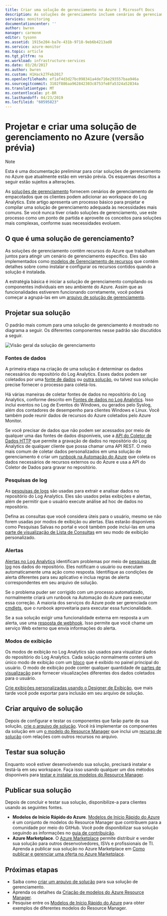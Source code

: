 ```yaml
---
title: Criar uma solução de gerenciamento no Azure | Microsoft Docs
description: As soluções de gerenciamento incluem cenários de gerenciamento de empacotados no Azure que os clientes podem adicionar ao espaço de trabalho do Log Analytics.  Este artigo fornece detalhes sobre como criar soluções de gerenciamento para usar em seu próprio ambiente ou disponibilizar para os clientes.
services: monitoring
documentationcenter: ''
author: bwren
manager: carmonm
editor: tysonn
ms.assetid: 1915e204-ba7e-431b-9718-9eb6b4213ad8
ms.service: azure-monitor
ms.topic: article
ms.tgt_pltfrm: na
ms.workload: infrastructure-services
ms.date: 03/20/2017
ms.author: bwren
ms.custom: H1Hack27Feb2017
ms.openlocfilehash: ef1af4d3d27bc098341a4de716e293557baa946a
ms.sourcegitcommit: 3102f886aa962842303c8753fe8fa5324a52834a
ms.translationtype: MT
ms.contentlocale: pt-BR
ms.lasthandoff: 04/23/2019
ms.locfileid: "60595823"
---
```

# <a name="design-and-build-a-management-solution-in-azure-preview"></a>Projetar e criar uma solução de gerenciamento no Azure (versão prévia)
> [!NOTE]
> Esta é uma documentação preliminar para criar soluções de gerenciamento no Azure que atualmente estão em versão prévia. Os esquemas descritos a seguir estão sujeitos a alterações.

As [soluções de gerenciamento]( solutions.md) fornecem cenários de gerenciamento de empacotados que os clientes podem adicionar ao workspace do Log Analytics.  Este artigo apresenta um processo básico para projetar e compilar uma solução de gerenciamento adequada às necessidades mais comuns.  Se você nunca tiver criado soluções de gerenciamento, use este processo como um ponto de partida e aproveite os conceitos para soluções mais complexas, conforme suas necessidades evoluem.

## <a name="what-is-a-management-solution"></a>O que é uma solução de gerenciamento?

As soluções de gerenciamento contêm recursos do Azure que trabalham juntos para atingir um cenário de gerenciamento específico.  Eles são implementados como [modelos de Gerenciamento de recursos](../../azure-resource-manager/resource-manager-quickstart-create-templates-use-the-portal.md) que contém detalhes sobre como instalar e configurar os recursos contidos quando a solução é instalada.

A estratégia básica é iniciar a solução de gerenciamento compilando os componentes individuais em seu ambiente do Azure.  Assim que as funcionalidades estiverem funcionando corretamente, você poderá começar a agrupá-las em um [arquivo de solução de gerenciamento]( solutions-solution-file.md). 


## <a name="design-your-solution"></a>Projetar sua solução
O padrão mais comum para uma solução de gerenciamento é mostrado no diagrama a seguir.  Os diferentes componentes nesse padrão são discutidos a seguir.

![Visão geral da solução de gerenciamento](media/solutions-creating/solution-overview.png)


### <a name="data-sources"></a>Fontes de dados
A primeira etapa na criação de uma solução é determinar os dados necessários do repositório do Log Analytics.  Esses dados podem ser coletados por uma [fonte de dados](../../azure-monitor/platform/agent-data-sources.md) ou [outra solução]( solutions.md), ou talvez sua solução precise fornecer o processo para coletá-los.

Há várias maneiras de coletar fontes de dados no repositório do Log Analytics, conforme descrito em [Fontes de dados no Log Analytics](../../azure-monitor/platform/agent-data-sources.md).  Isso inclui eventos no Log de Eventos do Windows, ou gerados pelo Syslog, além dos contadores de desempenho para clientes Windows e Linux.  Você também pode reunir dados de recursos do Azure coletados pelo Azure Monitor.  

Se você precisar de dados que não podem ser acessados por meio de qualquer uma das fontes de dados disponíveis, use a [API do Coletor de Dados HTTP](../../azure-monitor/platform/data-collector-api.md) que permite a gravação de dados no repositório do Log Analytics de qualquer cliente que possa chamar uma API REST.  O meio mais comum de coletar dados personalizados em uma solução de gerenciamento é criar um [runbook na Automação do Azure](../../automation/automation-runbook-types.md) que coleta os dados necessários de recursos externos ou do Azure e usa a API do Coletor de Dados para gravar no repositório.  

### <a name="log-searches"></a>Pesquisas de log
As [pesquisas de logs](../../azure-monitor/log-query/log-query-overview.md) são usadas para extrair e analisar dados no repositório do Log Analytics.  Eles são usados pelas exibições e alertas, além de permitir que o usuário execute análise ad hoc de dados no repositório.  

Defina as consultas que você considera úteis para o usuário, mesmo se não forem usadas por modos de exibição ou alertas.  Elas estarão disponíveis como Pesquisas Salvas no portal e você também pode incluí-las em uma [parte de visualização de Lista de Consultas](../../azure-monitor/platform/view-designer-parts.md#list-of-queries-part) em seu modo de exibição personalizado.

### <a name="alerts"></a>Alertas
[Alertas no Log Analytics](../../azure-monitor/platform/alerts-overview.md) identificam problemas por meio de [pesquisas de log](#log-searches) nos dados do repositório.  Eles notificam o usuário ou executam automaticamente uma ação como resposta. Identifique as condições de alerta diferentes para seu aplicativo e inclua regras de alerta correspondentes em seu arquivo de solução.

Se o problema puder ser corrigido com um processo automatizado, normalmente criará um runbook na Automação do Azure para executar essa correção.  A maioria dos serviços do Azure pode ser gerenciada com [cmdlets](/powershell/azure/overview), que o runbook aproveitaria para executar essa funcionalidade.

Se a sua solução exigir uma funcionalidade externa em resposta a um alerta, use uma [resposta de webhook](../../azure-monitor/platform/alerts-metric.md).  Isso permite que você chame um serviço Web externo que envia informações do alerta.

### <a name="views"></a>Modos de exibição
Os modos de exibição no Log Analytics são usados para visualizar dados do repositório do Log Analytics.  Cada solução normalmente conterá um único modo de exibição com um [bloco](../../azure-monitor/platform/view-designer-tiles.md) que é exibido no painel principal do usuário.  O modo de exibição pode conter qualquer quantidade de [partes de visualização](../../azure-monitor/platform/view-designer-parts.md) para fornecer visualizações diferentes dos dados coletados para o usuário.

[Crie exibições personalizadas usando o Designer de Exibição](../../azure-monitor/platform/view-designer.md), que mais tarde você pode exportar para inclusão em seu arquivo de solução.  


## <a name="create-solution-file"></a>Criar arquivo de solução
Depois de configurar e testar os componentes que farão parte de sua solução, [crie o arquivo de solução]( solutions-solution-file.md).  Você irá implementar os componentes da solução em um [o modelo do Resource Manager](../../azure-resource-manager/resource-group-authoring-templates.md) que inclui um [recurso de solução]( solutions-solution-file.md#solution-resource) com relações com outros recursos no arquivo.  


## <a name="test-your-solution"></a>Testar sua solução
Enquanto você estiver desenvolvendo sua solução, precisará instalar e testá-la em seu workspace.  Faça isso usando qualquer um dos métodos disponíveis para [testar e instalar os modelos do Resource Manager](../../azure-resource-manager/resource-group-template-deploy.md).

## <a name="publish-your-solution"></a>Publicar sua solução
Depois de concluir e testar sua solução, disponibilize-a para clientes usando as seguintes fontes.

- **Modelos de Início Rápido do Azure**.  [Modelos de Início Rápido do Azure](https://azure.microsoft.com/resources/templates/) é um conjunto de modelos do Resource Manager que contribuem para a comunidade por meio do GitHub.  Você pode disponibilizar sua solução seguindo as informações no [guia de contribuição](https://github.com/Azure/azure-quickstart-templates/tree/master/1-CONTRIBUTION-GUIDE).
- **Azure Marketplace**.  O [Azure Marketplace](https://azuremarketplace.microsoft.com/marketplace/) permite distribuir e vender sua solução para outros desenvolvedores, ISVs e profissionais de TI.  Aprenda a publicar sua solução no Azure Marketplace em [Como publicar e gerenciar uma oferta no Azure Marketplace](../../marketplace/marketplace-publishers-guide.md).



## <a name="next-steps"></a>Próximas etapas
* Saiba como [criar um arquivo de solução]( solutions-solution-file.md) para sua solução de gerenciamento.
* Aprenda os detalhes da [Criação de modelos do Azure Resource Manager](../../azure-resource-manager/resource-group-authoring-templates.md).
* Pesquise entre os [Modelos de Início Rápido do Azure](https://azure.microsoft.com/documentation/templates) para obter exemplos de diferentes modelos do Resource Manager.

